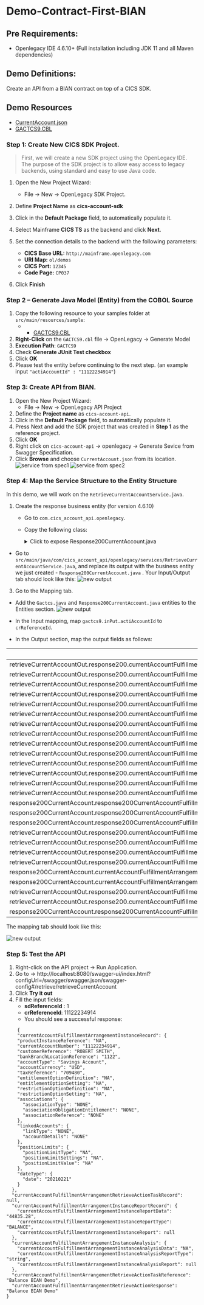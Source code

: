 # Demo-Contract-First-BIAN

## Pre Requirements:
- Openlegacy IDE 4.6.10+ (Full installation including JDK 11 and all Maven dependencies)


## Demo Definitions:
Create an API from a BIAN contract on top of a CICS SDK. 

## Demo Resources
- [CurrentAccount.json](/assets/CurrentAccount.json)
- [GACTCS9.CBL](assets/GACTCS9.cbl)
### Step 1: Create New CICS SDK Project. 

>First, we will create a new SDK project using the OpenLegacy IDE. The purpose of the SDK project is to allow easy access to legacy backends, using standard and easy to use Java code.

1. Open the New Project Wizard:  

   - File → New → OpenLegacy SDK Project.
2. Define **Project Name** as **cics-account-sdk**
3. Click in the **Default Package** field, to automatically populate it.
4. Select Mainframe **CICS TS** as the backend and click **Next**.
5. Set the connection details to the backend with the following parameters:
    - **CICS Base URL:** `http://mainframe.openlegacy.com`
    - **URI Map:** `ol/demos`
    - **CICS Port:** `12345`
    - **Code Page:** `CP037`
6. Click **Finish**

### Step 2 – Generate Java Model (Entity) from the COBOL Source
1. Copy the following resource to your samples folder at `src/main/resources/sample`:
    - - [GACTCS9.CBL](assets/GACTCS9.cbl)
2. **Right-Click** on the `GACTCS9.cbl` file → OpenLegacy → Generate Model
3. **Execution Path**: `GACTCS9`
4. Check **Generate JUnit Test checkbox**
5. Click **OK**
6. Please test the entity before continuing to the next step. 
(an example input  `"actiAccountId" : "11122234914"`)

### Step 3: Create API from BIAN.

1. Open the New Project Wizard:
   - File → New → OpenLegacy API Project
2. Define the **Project name** as `cics-account-api`.
3. Click in the **Default Package** field, to automatically populate it.
4. Press Next and add the SDK project that was created in **Step 1**  as the reference project.
5. Click **OK**
6. Right click on `cics-account-api` → openlegacy → Generate Sevice from Swagger Specification. 
7. Click **Browse** and choose `CurrentAccount.json` from its location. 
![service from spec1](./assets/screenshots/api-swagger_1.png) ![service from spec2](./assets/screenshots/api-swagger.png)

### Step 4: Map the Service Structure to the Entity Structure
In this demo, we will work on the `RetrieveCurrentAccountService.java`.

1. Create the response business entity (for version 4.6.10)
   - Go to `com.cics_account_api.openlegacy`.
   - Copy the following class: 

      <details>
      <summary>Click to expose Response200CurrentAccount.java</summary>
      
     ```

            package com.cics_account_api.openlegacy;
          
             import java.math.BigInteger;
             import java.math.BigDecimal;
             import java.util.List;
             import java.util.Date;
             import javax.validation.Valid;
             import javax.validation.constraints.Min;
             import javax.validation.constraints.Max;
             import javax.validation.constraints.DecimalMin;
             import javax.validation.constraints.DecimalMax;
             import javax.validation.constraints.Size;
             import javax.validation.constraints.NotNull;
             import org.openlegacy.core.annotations.BusinessEntity;
             import lombok.Getter;
             import lombok.Setter;
             import io.swagger.v3.oas.annotations.media.Schema;
             import com.fasterxml.jackson.annotation.JsonProperty;
             import com.fasterxml.jackson.annotation.JsonValue;
             
             @BusinessEntity
             @Getter
             @Setter
             @Schema(name = "Response200CurrentAccount")
             public class Response200CurrentAccount {
             
                 @Valid
                 @JsonProperty("currentAccountFulfillmentArrangementInstanceRecord")
                 private Response200CurrentAccountFulfillmentArrangementInstanceRecord response200CurrentAccountFulfillmentArrangementInstanceRecord;
             
                 @Valid
                 @JsonProperty("currentAccountFulfillmentArrangementRetrieveActionTaskRecord")
                 private Response200CurrentAccountFulfillmentArrangementRetrieveActionTaskRecord response200CurrentAccountFulfillmentArrangementRetrieveActionTaskRecord;
             
                 @Valid
                 @JsonProperty("currentAccountFulfillmentArrangementInstanceReportRecord")
                 private Response200CurrentAccountFulfillmentArrangementInstanceReportRecord response200CurrentAccountFulfillmentArrangementInstanceReportRecord;
             
                 @Valid
                 @JsonProperty("currentAccountFulfillmentArrangementInstanceAnalysis")
                 private Response200CurrentAccountFulfillmentArrangementInstanceAnalysis response200CurrentAccountFulfillmentArrangementInstanceAnalysis;
             
                 @JsonProperty("currentAccountFulfillmentArrangementRetrieveActionTaskReference")
                 private String currentAccountFulfillmentArrangementRetrieveActionTaskReference;
             
                 @JsonProperty("currentAccountFulfillmentArrangementRetrieveActionResponse")
                 private String currentAccountFulfillmentArrangementRetrieveActionResponse;
             }
        ```` 
</details>  
    
- Go to `src/main/java/com/cics_account_api/openlegacy/services/RetrieveCurrentAccountService.java`, and replace its output with the business entity we just created - `Response200CurrentAccount.java` .
Your Input/Output tab should look like this:
![new output](./assets/screenshots/bian-io.png)


3. Go to the Mapping tab.
- Add the `Gactcs.java` and `Response200CurrentAccount.java` entities to the Entities section. 
![new output](./assets/screenshots/add-entities.png)

- In the Input mapping, map `gactcs9.inPut.actiAccountId` to `crReferenceId`. 

- In the Output section, map the output fields as follows:

| Service Method Output field                                                                                                                              | Mapping Expression                                      |
| -------------------------------------------------------------------------------------------------------------------------------------------------------- | ------------------------------------------------------- |
| retrieveCurrentAccountOut.response200.currentAccountFulfillmentArrangementInstanceRecord.currentAccountNumber                                             | gactcs9.accountOut.accountDetails2.actoAccountId        |
| retrieveCurrentAccountOut.response200.currentAccountFulfillmentArrangementInstanceRecord.accountCurrency                                                  | gactcs9.accountOut.accountDetails2.actoCurrency         |
| retrieveCurrentAccountOut.response200.currentAccountFulfillmentArrangementInstanceRecord.customerReference                                                | gactcs9.accountOut.accountDetails2.actoCustomerName<br> |
| retrieveCurrentAccountOut.response200.currentAccountFulfillmentArrangementInstanceRecord.accountType                                                      | gactcs9.accountOut.accountDetails2.actoTypeDescription  |
| retrieveCurrentAccountOut.response200.currentAccountFulfillmentArrangementInstanceRecord.bankBranchLocationReference                                      | gactcs9.accountOut.accountDetails2.actoBrnchId          |
| retrieveCurrentAccountOut.response200.currentAccountFulfillmentArrangementInstanceRecord.associations.associationReference                                | $NONE                                                   |
| retrieveCurrentAccountOut.response200.currentAccountFulfillmentArrangementInstanceRecord.associations.associationType                                     | $NONE                                                   |
| retrieveCurrentAccountOut.response200.currentAccountFulfillmentArrangementInstanceRecord.associations.associationObligationEntitlement                    | $NONE                                                   |
| retrieveCurrentAccountOut.response200.currentAccountFulfillmentArrangementInstanceRecord.positionLimits.positionLimitSettings                             | $NA                                                     |
| retrieveCurrentAccountOut.response200.currentAccountFulfillmentArrangementInstanceRecord.positionLimits.positionLimitType                                 | $NA                                                     |
| retrieveCurrentAccountOut.response200.currentAccountFulfillmentArrangementInstanceRecord.positionLimits.positionLimitValue                                | $NA                                                     |
| retrieveCurrentAccountOut.response200.currentAccountFulfillmentArrangementInstanceRecord.dateType.date                                                    | gactcs9.accountOut.accountDetails2.actoUpdtDt<br>       |
| retrieveCurrentAccountOut.response200.currentAccountFulfillmentArrangementInstanceRecord.linkedAccounts.accountDetails                                    | $NONE                                                   |
| retrieveCurrentAccountOut.response200.currentAccountFulfillmentArrangementInstanceRecord.linkedAccounts.linkType                                          | $NONE                                                   |
| response200CurrentAccount.response200CurrentAccountFulfillmentArrangementInstanceReportRecord.currentAccountFulfillmentArrangementInstanceReportType     | $BALANCE                                                |
| response200CurrentAccount.response200CurrentAccountFulfillmentArrangementInstanceReportRecord.currentAccountFulfillmentArrangementInstanceReportData     | gactcs9.accountOut.accountDetails2.actoBalance          |
| response200CurrentAccount.response200CurrentAccountFulfillmentArrangementInstanceAnalysis.currentAccountFulfillmentArrangementInstanceAnalysisReportType | $string                                                 |
| retrieveCurrentAccountOut.response200.currentAccountFulfillmentArrangementInstanceRecord.taxReference                                                     | $709,480                                                |
| retrieveCurrentAccountOut.response200.currentAccountFulfillmentArrangementInstanceRecord.restrictionOptionDefinition                                      | $NA                                                     |
| retrieveCurrentAccountOut.response200.currentAccountFulfillmentArrangementInstanceRecord.entitlementOptionDefinition                                      | $NA                                                     |
| retrieveCurrentAccountOut.response200.currentAccountFulfillmentArrangementInstanceRecord.restrictionOptionSetting                                         | $NA                                                     |
| response200CurrentAccount.currentAccountFulfillmentArrangementRetrieveActionTaskReference                                                                | $Balance BIAN Demo                                      |
| response200CurrentAccount.currentAccountFulfillmentArrangementRetrieveActionResponse                                                                     | $Balance BIAN Demo                                      |
| retrieveCurrentAccountOut.response200.currentAccountFulfillmentArrangementInstanceRecord.entitlementOptionSetting                                         | $NA                                                     |
| retrieveCurrentAccountOut.response200.currentAccountFulfillmentArrangementInstanceRecord.productInstanceReference                                         | $NA                                                     |
| response200CurrentAccount.response200CurrentAccountFulfillmentArrangementInstanceAnalysis.currentAccountFulfillmentArrangementInstanceAnalysisData       | $NA                                                     |                  

The mapping tab should look like this:

![new output](./assets/screenshots/mapping-tab.png)


### Step 5: Test the API

1. Right-click on the API project → Run Application. 
2. Go to → http://localhost:8080/swagger-ui/index.html?configUrl=/swagger/swagger.json/swagger-config#/retrieve/retrieveCurrentAccount
3. Click **Try it out**
4. Fill the input fields:  
   -  **sdReferenceId** : 1
   - **crReferenceId**: 11122234914
   - You should see a successful response: 
   
```
    {
    "currentAccountFulfillmentArrangementInstanceRecord": {
    "productInstanceReference": "NA",
    "currentAccountNumber": "11122234914",
    "customerReference": "ROBERT SMITH",
    "bankBranchLocationReference": "1122",
    "accountType": "Savings Account",
    "accountCurrency": "USD",
    "taxReference": "709480",
    "entitlementOptionDefinition": "NA",
    "entitlementOptionSetting": "NA",
    "restrictionOptionDefinition": "NA",
    "restrictionOptionSetting": "NA",
    "associations": {
      "associationType": "NONE",
      "associationObligationEntitlement": "NONE",
      "associationReference": "NONE"
    },
    "linkedAccounts": {
      "linkType": "NONE",
      "accountDetails": "NONE"
    },
    "positionLimits": {
      "positionLimitType": "NA",
      "positionLimitSettings": "NA",
      "positionLimitValue": "NA"
    },
    "dateType": {
      "date": "20210221"
    }
  },
  "currentAccountFulfillmentArrangementRetrieveActionTaskRecord": null,
  "currentAccountFulfillmentArrangementInstanceReportRecord": {
    "currentAccountFulfillmentArrangementInstanceReportData": "44835.28",
    "currentAccountFulfillmentArrangementInstanceReportType": "BALANCE",
    "currentAccountFulfillmentArrangementInstanceReport": null
  },
  "currentAccountFulfillmentArrangementInstanceAnalysis": {
    "currentAccountFulfillmentArrangementInstanceAnalysisData": "NA",
    "currentAccountFulfillmentArrangementInstanceAnalysisReportType": "string",
    "currentAccountFulfillmentArrangementInstanceAnalysisReport": null
  },
  "currentAccountFulfillmentArrangementRetrieveActionTaskReference": "Balance BIAN Demo",
  "currentAccountFulfillmentArrangementRetrieveActionResponse": "Balance BIAN Demo"
}

```
